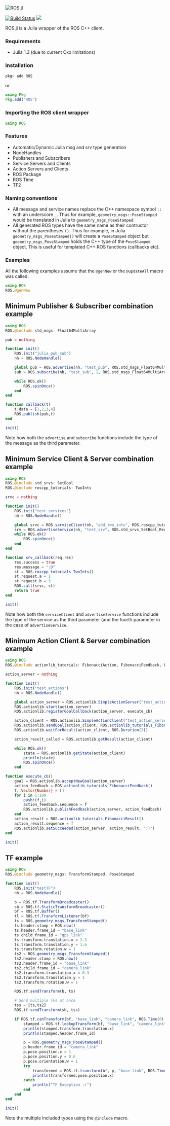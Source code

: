 ![ROS.jl](docs/src/assets/logo.png)

[![Build Status](https://travis-ci.org/gstavrinos/ROS.jl.svg?branch=master)](https://travis-ci.org/gstavrinos/ROS.jl)
[![](https://img.shields.io/badge/docs-stable-blue.svg)](https://gstavrinos.github.io/ROS.jl/stable)

ROS.jl is a Julia wrapper of the ROS C++ client.

### Requirements
* Julia 1.3 (due to current Cxx limitations)

### Installation
```julia
pkg> add ROS
```
or
```julia
using Pkg
Pkg.add("ROS")
```
### Importing the ROS client wrapper
```julia
using ROS
```

### Features
* Automatic/Dynamic Julia msg and srv type generation
* NodeHandles
* Publishers and Subscribers
* Service Servers and Clients
* Action Servers and Clients
* ROS Package
* ROS Time
* TF2

### Naming conventions
* All message and service names replace the C++ namespace symbol `::` with an underscore `_`. Thus for example, `geometry_msgs::PoseStamped` would be translated in Julia to `geometry_msgs_PoseStamped`.
* All generated ROS types have the same name as their contructor without the parentheses `()`. Thus for example, in Julia `geometry_msgs_PoseStamped()` will create a `PoseStamped` object but `geometry_msgs_PoseStamped` holds the C++ type of the `PoseStamped` object. This is useful for templated C++ ROS functions (callbacks etc).

### Examples

All the following examples assume that the `@genNew` or the `@updateAll` macro was called.

```julia
using ROS
ROS.@genNew
```

## Minimum Publisher & Subscriber combination example
```julia
using ROS
ROS.@include std_msgs: Float64MultiArray

pub = nothing

function init()
    ROS.init("julia_pub_sub")
    nh = ROS.NodeHandle()

    global pub = ROS.advertise(nh, "test_pub", ROS.std_msgs_Float64MultiArray, 1)
    sub = ROS.subscribe(nh, "test_sub", 1, ROS.std_msgs_Float64MultiArray, callback)

    while ROS.ok()
        ROS.spinOnce()
    end
end

function callback(t)
    t.data = [1,2,3,4]
    ROS.publish(pub,t)
end

init()
```
Note how both the `advertise` and `subscribe` functions include the type of the message as the third parameter.

## Minimum Service Client & Server combination example
```julia
using ROS
ROS.@include std_srvs: SetBool
ROS.@include roscpp_tutorials: TwoInts 

srvc = nothing

function init()
    ROS.init("test_services")
    nh = ROS.NodeHandle()

    global srvc = ROS.serviceClient(nh, "add_two_ints", ROS.roscpp_tutorials_TwoInts);
    srv = ROS.advertiseService(nh, "test_srv", ROS.std_srvs_SetBool_Request, ROS.std_srvs_SetBool_Response, srv_callback)
    while ROS.ok()
        ROS.spinOnce()
    end
end

function srv_callback(req,res)
    res.success = true
    res.message = ":D"
    st = ROS.roscpp_tutorials_TwoInts()
    st.request.a = 1
    st.request.b = 3
    ROS.call(srvc, st)
    return true
end

init()
```
Note how both the `serviceClient` and `advertiseService` functions include the type of the service as the third parameter (and the fourth parameter in the case of `advertiseService`.

## Minimum Action Client & Server combination example
```julia
using ROS
ROS.@include actionlib_tutorials: FibonacciAction, FibonacciFeedback, FibonacciResult, FibonacciGoal

action_server = nothing

function init()
    ROS.init("test_actions")
    nh = ROS.NodeHandle()

    global action_server = ROS.actionlib.SimpleActionServer("test_action_server", ROS.actionlib_tutorials_FibonacciAction)
    ROS.actionlib.start(action_server)
    ROS.actionlib.registerGoalCallback(action_server, execute_cb)

    action_client = ROS.actionlib.SimpleActionClient("test_action_server", ROS.actionlib_tutorials_FibonacciAction)
    ROS.actionlib.sendGoal(action_client, ROS.actionlib_tutorials_FibonacciGoal())
    ROS.actionlib.waitForResult(action_client, ROS.Duration(3))

    action_result_called = ROS.actionlib.getResult(action_client)

    while ROS.ok()
        state = ROS.actionlib.getState(action_client)
        println(state)
        ROS.spinOnce()
    end

function execute_cb()
    goal = ROS.actionlib.acceptNewGoal(action_server)
    action_feedback = ROS.actionlib_tutorials_FibonacciFeedback()
    f::Vector{Number} = []
    for i in 1:100
        push!(f,i)
        action_feedback.sequence = f
        ROS.actionlib.publishFeedback(action_server, action_feedback)
    end
    action_result = ROS.actionlib_tutorials_FibonacciResult()
    action_result.sequence = f
    ROS.actionlib.setSucceeded(action_server, action_result, ":)")
end

init()
```

## TF example
```julia
using ROS
ROS.@include geometry_msgs: TransformStamped, PoseStamped

function init()
    ROS.init("testTF")
    nh = ROS.NodeHandle()

    b = ROS.tf.TransformBroadcaster()
    sb = ROS.tf.StaticTransformBroadcaster()
    bf = ROS.tf.Buffer()
    tl = ROS.tf.TransformListener(bf)
    ts = ROS.geometry_msgs_TransformStamped()
    ts.header.stamp = ROS.now()
    ts.header.frame_id = "base_link"
    ts.child_frame_id = "gps_link"
    ts.transform.translation.x = 2.3
    ts.transform.translation.y = 1.6
    ts.transform.rotation.w = 1
    ts2 = ROS.geometry_msgs_TransformStamped()
    ts2.header.stamp = ROS.now()
    ts2.header.frame_id = "base_link"
    ts2.child_frame_id = "camera_link"
    ts2.transform.translation.x = 0.3
    ts2.transform.translation.y = 1
    ts2.transform.rotation.w = 1

    ROS.tf.sendTransform(b, ts)

    # Send multiple TFs at once
    tss = [ts,ts2]
    ROS.tf.sendTransform(sb, tss)

    if ROS.tf.canTransform(bf, "base_link", "camera_link", ROS.Time(0), ROS.Duration(1))
        stamped = ROS.tf.lookupTransform(bf, "base_link", "camera_link", ROS.Time(0), ROS.Duration(1))
        println(stamped.transform.translation.x)
        println(stamped.header.frame_id)

        p = ROS.geometry_msgs_PoseStamped()
        p.header.frame_id = "camera_link"
        p.pose.position.x = 1
        p.pose.position.y = 0.6
        p.pose.orientation.w = 1
        try
            transformed = ROS.tf.transform(bf, p, "base_link", ROS.Time(0), "gps_link", ROS.Duration(1))
            println(transformed.pose.position.x)
        catch
            println("TF Exception :(")
        end
    end
end

init()
```
Note the multiple included types using the `@include` macro.

